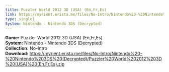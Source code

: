 ```yaml
---
title: Puzzler World 2012 3D (USA) (En,Fr,Es)
link: https://myrient.erista.me/files/No-Intro/Nintendo%20-%20Nintendo%203DS%20(Decrypted)/Puzzler%20World%202012%203D%20(USA)%20(En,Fr,Es).zip
type: single1
System: Nintendo - Nintendo 3DS (Decrypted)
---
```

<b>Game:</b> Puzzler World 2012 3D (USA) (En,Fr,Es)<br>
<b>System:</b> Nintendo - Nintendo 3DS (Decrypted)<br>
<b>Collection:</b> No-Intro<br>
<b>Download:</b> https://myrient.erista.me/files/No-Intro/Nintendo%20-%20Nintendo%203DS%20(Decrypted)/Puzzler%20World%202012%203D%20(USA)%20(En,Fr,Es).zip